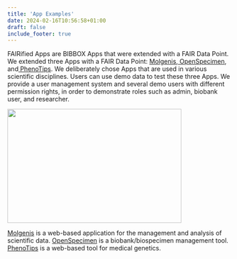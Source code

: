 ```yaml
---
title: 'App Examples'
date: 2024-02-16T10:56:58+01:00
draft: false
include_footer: true
---
```


FAIRified Apps are BIBBOX Apps that were extended with a FAIR Data Point.
We extended three Apps with a FAIR Data Point: <a href="https://www.molgenis.org/" target="_blank" rel="noopener">Molgenis</a>,<a href="https://www.openspecimen.org/" target="_blank" rel="noopener"> OpenSpecimen</a>,  and<a href="https://phenotips.com/" target="_blank" rel="noopener"> PhenoTips</a>. <span style="font-weight: 400;">We deliberately chose Apps that are used in various scientific disciplines.
</span>Users can use demo data to test these three Apps. We provide a user management system and several demo users with different permission rights, in order to demonstrate roles such as admin, biobank user, and researcher.

<img class="wp-image-277" src="http://landing.fair.bibbox.org/wp-content/uploads/2022/06/grafik-7.png" sizes="(max-width: 392px) 100vw, 392px" srcset="http://landing.fair.bibbox.org/wp-content/uploads/2022/06/grafik-7.png 787w, http://landing.fair.bibbox.org/wp-content/uploads/2022/06/grafik-7-300x196.png 300w, http://landing.fair.bibbox.org/wp-content/uploads/2022/06/grafik-7-768x503.png 768w" alt="" width="392" height="257" />

<a href="http://bibbox.bbmri-eric.eu/molgenis-omics-data-management/" target="_blank" rel="noopener">Molgenis</a> is a web-based application for the management and analysis of scientific data.
<a href="http://bibbox.bbmri-eric.eu/openspecimen-sample-management/" target="_blank" rel="noopener">OpenSpecimen</a> is a biobank/biospecimen management tool.
<a href="http://bibbox.bbmri-eric.eu/phenotips-patient-registry-and-pedigrees/" target="_blank" rel="noopener">PhenoTips</a> is a web-based tool for medical genetics.